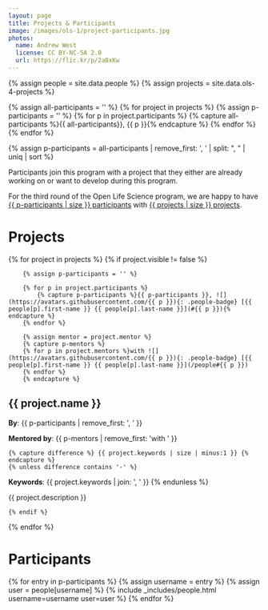 ```yaml
---
layout: page
title: Projects & Participants
image: /images/ols-1/project-participants.jpg
photos:
  name: Andrew West
  license: CC BY-NC-SA 2.0
  url: https://flic.kr/p/2aBxKw
---
```


{% assign people = site.data.people %}
{% assign projects = site.data.ols-4-projects %}

{% assign all-participants = '' %}
{% for project in projects %}
{% assign p-participants = '' %}
{% for p in project.participants %}
{% capture all-participants %}{{ all-participants}}, {{ p }}{% endcapture %}
{% endfor %}
{% endfor %}

{% assign p-participants = all-participants | remove_first: ', ' | split: ", " | uniq | sort %}

Participants join this program with a project that they either are already working on or want to develop during this program.

For the third round of the Open Life Science program, we are happy to have [{{ p-participants | size }} participants](#participants) with [{{ projects | size }} projects](#projects).

# Projects

{% for project in projects %}
{% if project.visible != false %}

        {% assign p-participants = '' %}

        {% for p in project.participants %}
            {% capture p-participants %}{{ p-participants }}, ![](https://avatars.githubusercontent.com/{{ p }}){: .people-badge} [{{ people[p].first-name }} {{ people[p].last-name }}](#{{ p }}){% endcapture %}
        {% endfor %}

        {% assign mentor = project.mentor %}
        {% capture p-mentors %}
        {% for p in project.mentors %}with ![](https://avatars.githubusercontent.com/{{ p }}){: .people-badge} [{{ people[p].first-name }} {{ people[p].last-name }}](/people#{{ p }})
        {% endfor %}
        {% endcapture %}

## {{ project.name }}

**By**: {{ p-participants | remove_first: ', ' }}

**Mentored by**: {{ p-mentors | remove_first: 'with ' }}

    {% capture difference %} {{ project.keywords | size | minus:1 }} {% endcapture %}
    {% unless difference contains '-' %}

**Keywords**: {{ project.keywords | join: ', ' }}
{% endunless %}

{{ project.description }}

    {% endif %}

{% endfor %}

# Participants

<div class="people">
{% for entry in p-participants %}
    {% assign username = entry %}
    {% assign user = people[username] %}
    {% include _includes/people.html username=username user=user %}
{% endfor %}
</div>
